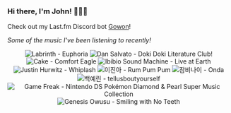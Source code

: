### Hi there, I'm John! 🏄🏻‍♂️

Check out my Last.fm Discord bot [Gowon](http://gowon.ca)!

_Some of the music I've been listening to recently!_


<!-- lastfm -->
<p align="center"><img src="https://lastfm.freetls.fastly.net/i/u/64s/d28b92106330f52d5fbf7aff2bd4e5a2.png" title="Labrinth - Euphoria"> <img src="https://lastfm.freetls.fastly.net/i/u/64s/f0e769aa96a5ed1e1f60a31e399d355e.jpg" title="Dan Salvato - Doki Doki Literature Club!"> <img src="https://lastfm.freetls.fastly.net/i/u/64s/d66a01b4fcd740c2b91ad00e00a0a165.jpg" title="Cake - Comfort Eagle"> <img src="https://lastfm.freetls.fastly.net/i/u/64s/32aca4e34c7efa88668d028e3b70a9e0.jpg" title="Ibibio Sound Machine - Live at Earth"> <img src="https://lastfm.freetls.fastly.net/i/u/64s/f00adc0427d24975c98772377ea209c6.png" title="Justin Hurwitz - Whiplash"> <img src="https://lastfm.freetls.fastly.net/i/u/64s/bfddfa793ee77212f8b9cc9efa73510a.jpg" title="이진아 - Rum Pum Pum"> <img src="https://lastfm.freetls.fastly.net/i/u/64s/ff5d736f1f9cb1018d5c09eb249fac0a.jpg" title="잠비나이 - Onda"> <img src="https://lastfm.freetls.fastly.net/i/u/64s/c7a8a42356837687371c543977eb5462.jpg" title="백예린 - tellusboutyourself"> <img src="https://lastfm.freetls.fastly.net/i/u/64s/960e7faf43f6b3260bba915975671dfa.png" title="Game Freak - Nintendo DS Pokémon Diamond & Pearl Super Music Collection"> <img src="https://lastfm.freetls.fastly.net/i/u/64s/65deebffb9372e1dce5c60927d861a87.jpg" title="Genesis Owusu - Smiling with No Teeth"> </p>

